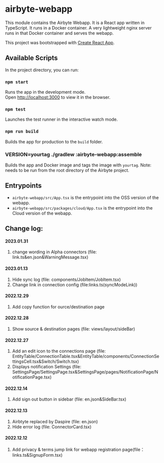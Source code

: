 
# airbyte-webapp

This module contains the Airbyte Webapp. It is a React app written in TypeScript. It runs in a Docker container. A very lightweight nginx server runs in that Docker container and serves the webapp.

This project was bootstrapped with [Create React App](https://github.com/facebook/create-react-app).

## Available Scripts

In the project directory, you can run:

### `npm start`

Runs the app in the development mode.<br />
Open [http://localhost:3000](http://localhost:3000) to view it in the browser.

### `npm test`

Launches the test runner in the interactive watch mode.<br />

### `npm run build`

Builds the app for production to the `build` folder.<br />

### VERSION=yourtag ./gradlew :airbyte-webapp:assemble

Builds the app and Docker image and tags the image with `yourtag`.
Note: needs to be run from the root directory of the Airbyte project.

## Entrypoints
* `airbyte-webapp/src/App.tsx` is the entrypoint into the OSS version of the webapp.
* `airbyte-webapp/src/packages/cloud/App.tsx` is the entrypoint into the Cloud version of the webapp.


## Change log:
#### 2023.01.31
1. change wording in Alpha connectors (file: link.ts&en.json&WarningMessage.tsx)
#### 2023.01.13
1. Hide sync log (file: components/JobItem/JobItem.tsx)
2. Change link in connection config (file:links.ts(syncModeLink))
#### 2022.12.29
1. Add copy function for ource/destination page
#### 2022.12.28
1. Show source & destination pages (file: views/layout/sideBar)
#### 2022.12.27
1. Add an edit icon to the connections page (file: EntityTable/ConnectionTable.tsx&EntityTable/components/ConnectionSettingsCell.tsx&Switch/Switch.tsx)
2. Displays notification Settings (file: SettingsPage/SettingsPage.tsx&SettingsPage/pages/NotificationPage/NotificationPage.tsx)
#### 2022.12.14
1. Add sign out button in sidebar (file: en.json&SideBar.tsx)
#### 2022.12.13
1. Airbtyte replaced by Daspire (file: en.json)
2. Hide error log (file: ConnectorCard.tsx)
#### 2022.12.12
1. Add privacy & terms jump link for webapp registration page(file：links.ts&SignupForm.tsx)
